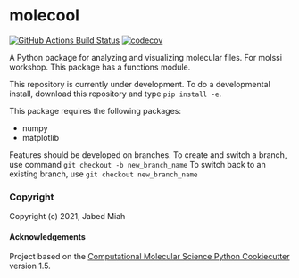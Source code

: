 molecool
==============================
[//]: # (Badges)
[![GitHub Actions Build Status](https://github.com/REPLACE_WITH_OWNER_ACCOUNT/molecool/workflows/CI/badge.svg)](https://github.com/REPLACE_WITH_OWNER_ACCOUNT/molecool/actions?query=workflow%3ACI)
[![codecov](https://codecov.io/gh/REPLACE_WITH_OWNER_ACCOUNT/molecool/branch/master/graph/badge.svg)](https://codecov.io/gh/REPLACE_WITH_OWNER_ACCOUNT/molecool/branch/master)


A Python package for analyzing and visualizing molecular files. For molssi workshop. This 
package has a functions module. 

This repository is currently under development. To do a developmental install, download this repository and type `pip install -e`.

This package requires the following packages:
- numpy
- matplotlib

Features should be developed on branches. To create and switch a branch, use command
`git checkout -b new_branch_name`
To switch back to an existing branch, use
`git checkout new_branch_name`

### Copyright

Copyright (c) 2021, Jabed Miah


#### Acknowledgements
 
Project based on the 
[Computational Molecular Science Python Cookiecutter](https://github.com/molssi/cookiecutter-cms) version 1.5.
